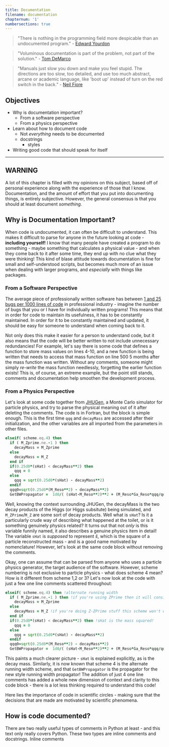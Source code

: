```yaml
---
title: Documentation
filename: documentation
chapternum: '1'
numbersections: true
---
```


> "There is nothing in the programming field more despicable than an undocumented program." - [Edward Yourdon](https://en.wikipedia.org/wiki/Edward_Yourdon)

> "Voluminous documentation is part of the problem, not part of the solution." - [Tom DeMarco](https://en.wikipedia.org/wiki/Tom_DeMarco)

> "Manuals just slow you down and make you feel stupid. The directions are too slow, too detailed, and use too much abstract, arcane or academic language, like 'boot up' instead of turn on the red switch in the back." - [Neil Fiore](https://www.ericksoncongress.com/neil-fiore-phd/)

## Objectives

* Why is documentation important?
  * From a software perspective
  * From a physics perspective
* Learn about how to document code
  * Not _everything_ needs to be documented
  * docstrings
    * styles
* Writing good code that should speak for itself

***

## WARNING

A lot of this chapter is filled with my opinions on this subject, based off of personal experience along with the experience of those that I know. Documentation, and the amount of effort that you put into documenting things, is entirely subjective. However, the general consensus is that you should at least document _something_.

## Why is Documentation Important?

When code is undocumented, it can often be difficult to understand. This makes it difficult to parse for anyone in the future looking at code - __including yourself!__ I know that many people have created a program to do something - maybe something that calculates a physical value - and when they come back to it after some time, they end up with no clue what they were thinking! This kind of blase attitude towards documentation is fine for small and self-understood scripts, but becomes much more of an issue when dealing with larger programs, and _especially_ with things like packages.

### From a Software Perspective

The average piece of professionally written software has between [1 and 25 bugs per 1000 lines of code](https://stackoverflow.com/a/56043694) in professional industry - imagine the number of bugs that you or I have for individually written programs! This means that in order for code to maintain its usefulness, it has to be constantly maintained. In order for it to be constantly maintained and updated, it should be easy for someone to understand when coming back to it.

Not only does this make it easier for a person to understand code, but it also means that the code will be better written to not include unnecessary redundancies! For example, let's say there is some code that defines a function to store mass values on lines 4-10, and a new function is being written that needs to access that mass function on line 500 5 months after the mass function was written. Without any comments, someone might simply _re-write_ the mass function needlessly, forgetting the earlier function exists! This is, of course, an extreme example, but the point still stands, comments and documentation help smoothen the development process.

### From a Physics Perspective

Let's look at some code together from [JHUGen](https://spin.pha.jhu.edu/), a Monte Carlo simulator for particle physics, and try to parse the physical meaning out of it after deleting the comments. The code is in Fortran, but the block is simple enough. This is the first time `qqq` and `decayMass` are accessed after their initialization, and the other variables are all imported from the parameters in other files.

```fortran
elseif( scheme.eq.4) then
  if ( M_Zprime.ne.-1 ) then 
    decayMass = M_Zprime
  else
    decayMass = M_Z
  end if
  if(0.25d0*(sHat) < decayMass**2) then
    qqq = 0
  else
    qqq = sqrt(0.25d0*(sHat) - decayMass**2)
  endif
  qqq0=sqrt(0.25d0*(M_Reso**2) - decayMass**2)
  GetBWPropagator =  1d0/( (sHat-M_Reso**2)**2 + (M_Reso*Ga_Reso*qqq/qqq0)**2 )
```

Well, knowing the context surrounding JHUGen, the decayMass is the two decay products of the Higgs (or Higgs subsitute) being simulated, and `M_ZPrime`/`M_Z` are some sort of decay products. Well what is `sHat`? Is it a particularly crude way of describing what happened at the toilet, or is it something genuinely physics related? It turns out that not _only_ is this variable funnily named, it also describes a genuine physics item in detail! The variable `sHat` is _supposed_ to represent $\hat{s}$, which is the square of a particle reconstructed mass - and is a good name motivated by nomenclature! However, let's look at the same code block without removing the comments.

Okay, one can assume that can be parsed from anyone who uses a particle physics generator, the target audience of the software. However, scheme numbering is not exclusive to particle physics - what does scheme 4 mean? How is it different from scheme 1,2 or 3? Let's now look at the code with just a few one line comments scattered throughout:

```fortran
elseif( scheme.eq.4) then !alternate running width
  if ( M_Zprime.ne.-1 ) then !if you're using ZPrime then it will consider the ZPrime mass
    decayMass = M_Zprime
  else
    decayMass = M_Z !if you're doing Z-ZPrime stuff this scheme won't work anyways so the point is moot
  end if
  if(0.25d0*(sHat) < decayMass**2) then !sHat is the mass squared!
    qqq = 0
  else
    qqq = sqrt(0.25d0*(sHat) - decayMass**2)
  endif
  qqq0=sqrt(0.25d0*(M_Reso**2) - decayMass**2)
  GetBWPropagator =  1d0/( (sHat-M_Reso**2)**2 + (M_Reso*Ga_Reso*qqq/qqq0)**2 ) !new style running width
```

This paints a much clearer picture - `sHat` is explained explicitly, as is the decay mass. Similarly, it is now known that scheme 4 is the alternate running width scheme, and that `GetBWPropagator` is the propagator for the new style running width propagator! The addition of just 4 one line comments has added a whole new dimension of context and clarity to this code block - there is a lot less thinking required to understand this code!

Here lies the importance of code in scientific circles - making sure that the decisions that are made are motivated by scientific phenomena.

## How is code documented?

There are two really useful types of comments in Python at least - and this text only really covers Python. These two types are inline comments and docstrings. Inline comments 
